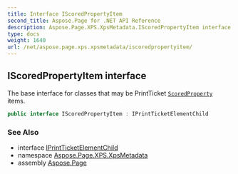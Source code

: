 ```yaml
---
title: Interface IScoredPropertyItem
second_title: Aspose.Page for .NET API Reference
description: Aspose.Page.XPS.XpsMetadata.IScoredPropertyItem interface. The base interface for classes that may be PrintTicket ScoredProperty items
type: docs
weight: 1640
url: /net/aspose.page.xps.xpsmetadata/iscoredpropertyitem/
---
```

## IScoredPropertyItem interface

The base interface for classes that may be PrintTicket [`ScoredProperty`](../scoredproperty/) items.

```csharp
public interface IScoredPropertyItem : IPrintTicketElementChild
```

### See Also

* interface [IPrintTicketElementChild](../iprintticketelementchild/)
* namespace [Aspose.Page.XPS.XpsMetadata](../../aspose.page.xps.xpsmetadata/)
* assembly [Aspose.Page](../../)


